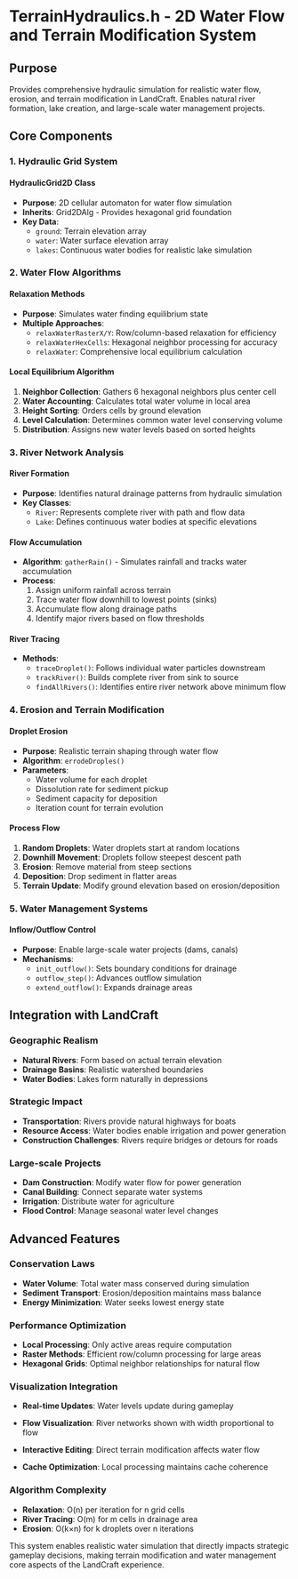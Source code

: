 # TerrainHydraulics.h - 2D Water Flow and Terrain Modification System

## Purpose
Provides comprehensive hydraulic simulation for realistic water flow, erosion, and terrain modification in LandCraft. Enables natural river formation, lake creation, and large-scale water management projects.

## Core Components

### 1. Hydraulic Grid System

#### HydraulicGrid2D Class
- **Purpose**: 2D cellular automaton for water flow simulation
- **Inherits**: Grid2DAlg - Provides hexagonal grid foundation
- **Key Data**:
  - `ground`: Terrain elevation array
  - `water`: Water surface elevation array
  - `lakes`: Continuous water bodies for realistic lake simulation

### 2. Water Flow Algorithms

#### Relaxation Methods
- **Purpose**: Simulates water finding equilibrium state
- **Multiple Approaches**:
  - `relaxWaterRasterX/Y`: Row/column-based relaxation for efficiency
  - `relaxWaterHexCells`: Hexagonal neighbor processing for accuracy
  - `relaxWater`: Comprehensive local equilibrium calculation

#### Local Equilibrium Algorithm
1. **Neighbor Collection**: Gathers 6 hexagonal neighbors plus center cell
2. **Water Accounting**: Calculates total water volume in local area
3. **Height Sorting**: Orders cells by ground elevation
4. **Level Calculation**: Determines common water level conserving volume
5. **Distribution**: Assigns new water levels based on sorted heights

### 3. River Network Analysis

#### River Formation
- **Purpose**: Identifies natural drainage patterns from hydraulic simulation
- **Key Classes**:
  - `River`: Represents complete river with path and flow data
  - `Lake`: Defines continuous water bodies at specific elevations

#### Flow Accumulation
- **Algorithm**: `gatherRain()` - Simulates rainfall and tracks water accumulation
- **Process**:
  1. Assign uniform rainfall across terrain
  2. Trace water flow downhill to lowest points (sinks)
  3. Accumulate flow along drainage paths
  4. Identify major rivers based on flow thresholds

#### River Tracing
- **Methods**:
  - `traceDroplet()`: Follows individual water particles downstream
  - `trackRiver()`: Builds complete river from sink to source
  - `findAllRivers()`: Identifies entire river network above minimum flow

### 4. Erosion and Terrain Modification

#### Droplet Erosion
- **Purpose**: Realistic terrain shaping through water flow
- **Algorithm**: `errodeDroples()`
- **Parameters**:
  - Water volume for each droplet
  - Dissolution rate for sediment pickup
  - Sediment capacity for deposition
  - Iteration count for terrain evolution

#### Process Flow
1. **Random Droplets**: Water droplets start at random locations
2. **Downhill Movement**: Droplets follow steepest descent path
3. **Erosion**: Remove material from steep sections
4. **Deposition**: Drop sediment in flatter areas
5. **Terrain Update**: Modify ground elevation based on erosion/deposition

### 5. Water Management Systems

#### Inflow/Outflow Control
- **Purpose**: Enable large-scale water projects (dams, canals)
- **Mechanisms**:
  - `init_outflow()`: Sets boundary conditions for drainage
  - `outflow_step()`: Advances outflow simulation
  - `extend_outflow()`: Expands drainage areas

## Integration with LandCraft

### Geographic Realism
- **Natural Rivers**: Form based on actual terrain elevation
- **Drainage Basins**: Realistic watershed boundaries
- **Water Bodies**: Lakes form naturally in depressions

### Strategic Impact
- **Transportation**: Rivers provide natural highways for boats
- **Resource Access**: Water bodies enable irrigation and power generation
- **Construction Challenges**: Rivers require bridges or detours for roads

### Large-scale Projects
- **Dam Construction**: Modify water flow for power generation
- **Canal Building**: Connect separate water systems
- **Irrigation**: Distribute water for agriculture
- **Flood Control**: Manage seasonal water level changes

## Advanced Features

### Conservation Laws
- **Water Volume**: Total water mass conserved during simulation
- **Sediment Transport**: Erosion/deposition maintains mass balance
- **Energy Minimization**: Water seeks lowest energy state

### Performance Optimization
- **Local Processing**: Only active areas require computation
- **Raster Methods**: Efficient row/column processing for large areas
- **Hexagonal Grids**: Optimal neighbor relationships for natural flow

### Visualization Integration
- **Real-time Updates**: Water levels update during gameplay
- **Flow Visualization**: River networks shown with width proportional to flow
- **Interactive Editing**: Direct terrain modification affects water flow

- **Cache Optimization**: Local processing maintains cache coherence

### Algorithm Complexity
- **Relaxation**: O(n) per iteration for n grid cells
- **River Tracing**: O(m) for m cells in drainage area
- **Erosion**: O(k×n) for k droplets over n iterations

This system enables realistic water simulation that directly impacts strategic gameplay decisions, making terrain modification and water management core aspects of the LandCraft experience.
